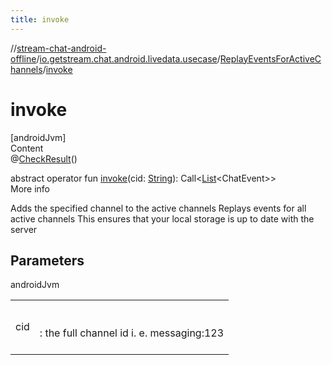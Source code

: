 ```yaml
---
title: invoke
---
```

//[stream-chat-android-offline](../../../index.md)/[io.getstream.chat.android.livedata.usecase](../index.md)/[ReplayEventsForActiveChannels](index.md)/[invoke](invoke.md)



# invoke  
[androidJvm]  
Content  
@[CheckResult](https://developer.android.com/reference/kotlin/androidx/annotation/CheckResult.html)()  
  
abstract operator fun [invoke](invoke.md)(cid: [String](https://kotlinlang.org/api/latest/jvm/stdlib/kotlin/-string/index.html)): Call&lt;[List](https://kotlinlang.org/api/latest/jvm/stdlib/kotlin.collections/-list/index.html)&lt;ChatEvent&gt;&gt;  
More info  


Adds the specified channel to the active channels Replays events for all active channels This ensures that your local storage is up to date with the server



## Parameters  
  
androidJvm  
  
| | |
|---|---|
| <a name="io.getstream.chat.android.livedata.usecase/ReplayEventsForActiveChannels/invoke/#kotlin.String/PointingToDeclaration/"></a>cid| <a name="io.getstream.chat.android.livedata.usecase/ReplayEventsForActiveChannels/invoke/#kotlin.String/PointingToDeclaration/"></a><br/><br/>: the full channel id i. e. messaging:123<br/><br/>|
  
  



